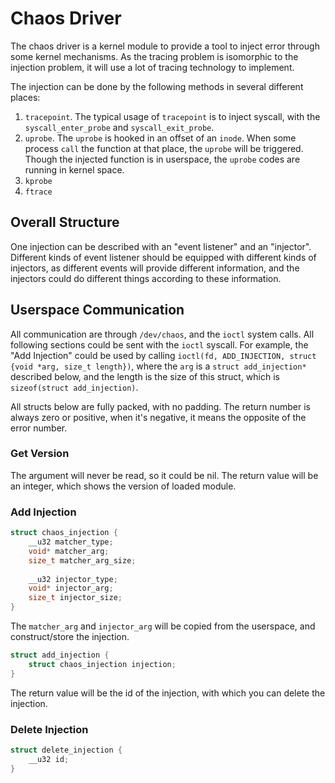# Chaos Driver

The chaos driver is a kernel module to provide a tool to inject error through some kernel mechanisms. As the tracing problem is isomorphic to the injection problem, it will use a lot of tracing technology to implement.

The injection can be done by the following methods in several different places:

1. `tracepoint`. The typical usage of `tracepoint` is to inject syscall, with the `syscall_enter_probe` and `syscall_exit_probe`.
2. `uprobe`. The `uprobe` is hooked in an offset of an `inode`. When some process `call` the function at that place, the `uprobe` will be triggered. Though the injected function is in userspace, the `uprobe` codes are running in kernel space.
3. `kprobe`
4. `ftrace`

## Overall Structure

One injection can be described with an "event listener" and an "injector". Different kinds of event listener should be equipped with different kinds of injectors, as different events will provide different information, and the injectors could do different things according to these information.

## Userspace Communication

All communication are through `/dev/chaos`, and the `ioctl` system calls. All following sections could be sent with the `ioctl` syscall. For example, the "Add Injection" could be used by calling `ioctl(fd, ADD_INJECTION, struct {void *arg, size_t length})`, where the `arg` is a `struct add_injection*` described below, and the length is the size of this struct, which is `sizeof(struct add_injection)`.

All structs below are fully packed, with no padding. The return number is always zero or positive, when it's negative, it means the opposite of the error number.

### Get Version

The argument will never be read, so it could be nil. The return value will be an integer, which shows the version of loaded module.

### Add Injection

```c
struct chaos_injection {
    __u32 matcher_type;
    void* matcher_arg;
    size_t matcher_arg_size;
    
    __u32 injector_type;
    void* injector_arg;
    size_t injector_size;
}
```

The `matcher_arg` and `injector_arg` will be copied from the userspace, and construct/store the injection.

```c
struct add_injection {
    struct chaos_injection injection;
}
```

The return value will be the id of the injection, with which you can delete the injection.

### Delete Injection

```c
struct delete_injection {
    __u32 id;
}
```
